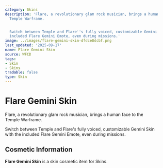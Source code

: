 ```yaml
---
category: Skins
description: 'Flare, a revolutionary glam rock musician, brings a human face to the
  Temple Warframe.


  Switch between Temple and Flare''s fully voiced, customizable Gemini Skin with the
  included Flare Gemini Emote, even during missions.'
image: ../images/flare-gemini-skin-dfdce8dcbf.png
last_updated: '2025-09-17'
name: Flare Gemini Skin
source: WFCD
tags:
- Skin
- Skins
tradable: false
type: Skin
---
```


# Flare Gemini Skin

Flare, a revolutionary glam rock musician, brings a human face to the Temple Warframe.

Switch between Temple and Flare's fully voiced, customizable Gemini Skin with the included Flare Gemini Emote, even during missions.

## Cosmetic Information

**Flare Gemini Skin** is a skin cosmetic item for Skins.

